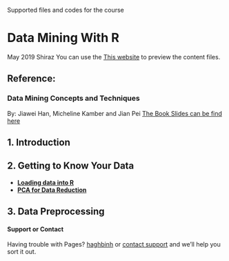 Supported files and codes for the course
# Data Mining With R
May 2019 Shiraz
You can use the [This website](https://haghbinh.github.io/DMwR) to preview the content files.
## Reference:
### Data Mining Concepts and Techniques
By: Jiawei Han, Micheline Kamber and Jian Pei
[The Book Slides can be find here](https://hanj.cs.illinois.edu/bk3/bk3_slidesindex.htm)
##  1. Introduction
##  2. Getting to Know Your Data
  *  **[Loading data into R](https://haghbinh.github.io/DMwR/html/Loading_data.html)**
  *  **[PCA for Data Reduction](https://haghbinh.github.io/DMwR/html/Dimension_Reduction.html)**
##  3. Data Preprocessing 
#### Support or Contact
Having trouble with Pages?  [haghbinh](https://haghbinh.github.com/) or [contact support](haghbinh@gmail.com) and we’ll help you sort it out.


